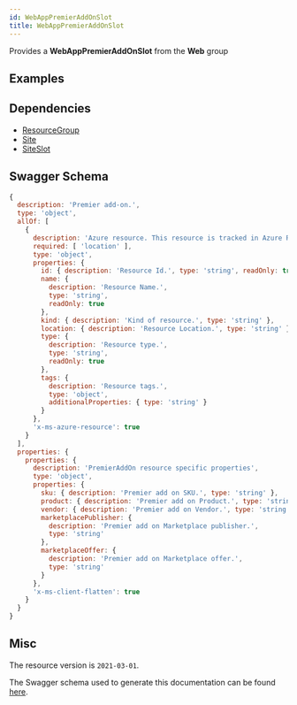 ```yaml
---
id: WebAppPremierAddOnSlot
title: WebAppPremierAddOnSlot
---
```

Provides a **WebAppPremierAddOnSlot** from the **Web** group
## Examples
## Dependencies
- [ResourceGroup](../Resources/ResourceGroup.md)
- [Site](../Web/Site.md)
- [SiteSlot](../Web/SiteSlot.md)
## Swagger Schema
```js
{
  description: 'Premier add-on.',
  type: 'object',
  allOf: [
    {
      description: 'Azure resource. This resource is tracked in Azure Resource Manager',
      required: [ 'location' ],
      type: 'object',
      properties: {
        id: { description: 'Resource Id.', type: 'string', readOnly: true },
        name: {
          description: 'Resource Name.',
          type: 'string',
          readOnly: true
        },
        kind: { description: 'Kind of resource.', type: 'string' },
        location: { description: 'Resource Location.', type: 'string' },
        type: {
          description: 'Resource type.',
          type: 'string',
          readOnly: true
        },
        tags: {
          description: 'Resource tags.',
          type: 'object',
          additionalProperties: { type: 'string' }
        }
      },
      'x-ms-azure-resource': true
    }
  ],
  properties: {
    properties: {
      description: 'PremierAddOn resource specific properties',
      type: 'object',
      properties: {
        sku: { description: 'Premier add on SKU.', type: 'string' },
        product: { description: 'Premier add on Product.', type: 'string' },
        vendor: { description: 'Premier add on Vendor.', type: 'string' },
        marketplacePublisher: {
          description: 'Premier add on Marketplace publisher.',
          type: 'string'
        },
        marketplaceOffer: {
          description: 'Premier add on Marketplace offer.',
          type: 'string'
        }
      },
      'x-ms-client-flatten': true
    }
  }
}
```
## Misc
The resource version is `2021-03-01`.

The Swagger schema used to generate this documentation can be found [here](https://github.com/Azure/azure-rest-api-specs/tree/main/specification/web/resource-manager/Microsoft.Web/stable/2021-03-01/WebApps.json).
